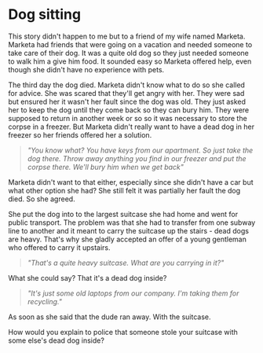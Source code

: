 # Dog sitting

This story didn't happen to me but to a friend of my wife named Marketa. Marketa had friends that were going on a vacation and needed someone to take care of their dog. It was a quite old dog so they just needed someone to walk him a give him food. It sounded easy so Marketa offered help, even though she didn't have no experience with pets.

The third day the dog died. Marketa didn't know what to do so she called for advice. She was scared that they'll get angry with her. They were sad but ensured her it wasn't her fault since the dog was old. They just asked her to keep the dog until they come back so they can bury him. They were supposed to return in another week or so so it was necessary to store the corpse in a freezer. But Marketa didn't really want to have a dead dog in her freezer so her friends offered her a solution.

> *"You know what? You have keys from our apartment. So just take the dog there. Throw away anything you find in our freezer and put the corpse there. We'll bury him when we get back"*

Marketa didn't want to that either, especially since she didn't have a car but what other option she had? She still felt it was partially her fault the dog died. So she agreed.

She put the dog into to the largest suitcase she had home and went for public transport. The problem was that she had to transfer from one subway line to another and it meant to carry the suitcase up the stairs - dead dogs are heavy. That's why she gladly accepted an offer of a young gentleman who offered to carry it upstairs.

> *"That's a quite heavy suitcase. What are you carrying in it?"*

What she could say? That it's a dead dog inside?

> *"It's just some old laptops from our company. I'm taking them for recycling."*

As soon as she said that the dude ran away. With the suitcase.

How would you explain to police that someone stole your suitcase with some else's dead dog inside?
